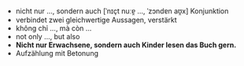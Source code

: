 - nicht nur ..., sondern auch	[ˈnɪçt nuːɐ̯ ..., ˈzɔndɐn aʊ̯x]	Konjunktion	
- verbindet zwei gleichwertige Aussagen, verstärkt
- không chỉ ..., mà còn ...
- not only ..., but also
- **Nicht nur Erwachsene, sondern auch Kinder lesen das Buch gern.**
- Aufzählung mit Betonung